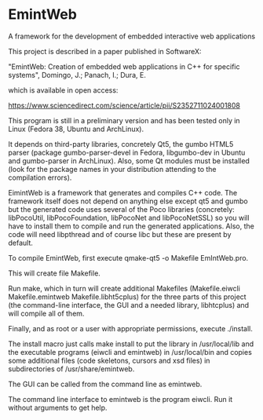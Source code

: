 # EmintWeb
A framework for the development of embedded interactive web applications

This project is described in a paper published in SoftwareX: 

"EmintWeb: Creation of embedded web applications in C++ for specific systems",
Domingo, J.; Panach, I.; Dura, E.

which is available in open access:

https://www.sciencedirect.com/science/article/pii/S2352711024001808

This program is still in a preliminary version and has been tested only in Linux (Fedora 38, Ubuntu and ArchLinux).

It depends on third-party libraries, concretely Qt5, the gumbo HTML5 parser (package gumbo-parser-devel in Fedora,
libgumbo-dev in Ubuntu and gumbo-parser in ArchLinux). Also, some Qt modules must be installed (look for the package
names in your distribution attending to the compilation errors).

EimintWeb is a framework that generates and compiles C++ code. The framework itself does not depend on anything else
except qt5 and gumbo but the generated code uses several of the Poco libraries (concretely: libPocoUtil, libPocoFoundation,
libPocoNet and libPocoNetSSL) so you will have to install them to compile and run the generated applications. Also, the
code will need libpthread and of course libc but these are present by default.

To compile EmintWeb, first execute qmake-qt5 -o Makefile EmIntWeb.pro.

This will create file Makefile.

Run make, which in turn will create additional Makefiles (Makefile.eiwcli  Makefile.emintweb  Makefile.libht5cplus) for
the three parts of this project (the command-line interface, the GUI and a needed library, libhtcplus) and will compile
all of them.

Finally, and as root or a user with appropriate permissions, execute ./install.

The install macro just calls make install to put the library in /usr/local/lib and the executable programs (eiwcli and
emintweb) in /usr/local/bin and copies some additional files (code skeletons, cursors and xsd files) in subdirectories
of /usr/share/emintweb.

The GUI can be called from the command line as emintweb.

The command line interface to emintweb is the program eiwcli. Run it without arguments to get help.


